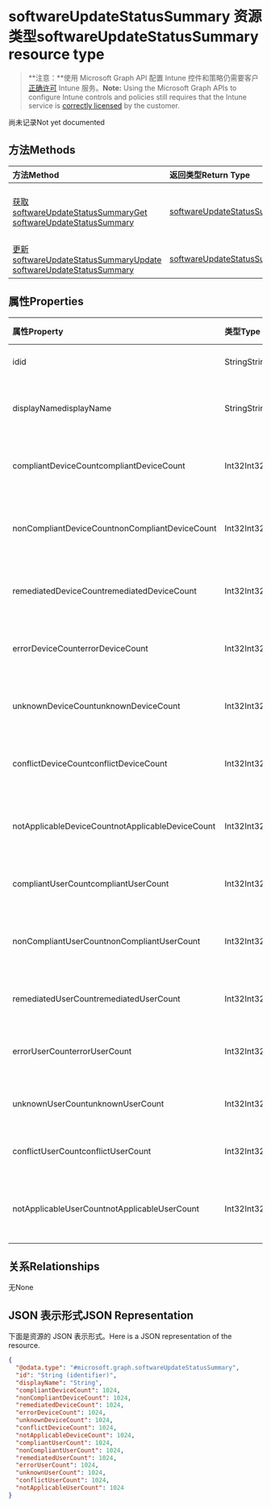 # <a name="softwareupdatestatussummary-resource-type"></a><span data-ttu-id="cf00b-101">softwareUpdateStatusSummary 资源类型</span><span class="sxs-lookup"><span data-stu-id="cf00b-101">softwareUpdateStatusSummary resource type</span></span>

> <span data-ttu-id="cf00b-102">**注意：**使用 Microsoft Graph API 配置 Intune 控件和策略仍需要客户[正确许可](https://go.microsoft.com/fwlink/?linkid=839381) Intune 服务。</span><span class="sxs-lookup"><span data-stu-id="cf00b-102">**Note:** Using the Microsoft Graph APIs to configure Intune controls and policies still requires that the Intune service is [correctly licensed](https://go.microsoft.com/fwlink/?linkid=839381) by the customer.</span></span>

<span data-ttu-id="cf00b-103">尚未记录</span><span class="sxs-lookup"><span data-stu-id="cf00b-103">Not yet documented</span></span>
## <a name="methods"></a><span data-ttu-id="cf00b-104">方法</span><span class="sxs-lookup"><span data-stu-id="cf00b-104">Methods</span></span>
|<span data-ttu-id="cf00b-105">方法</span><span class="sxs-lookup"><span data-stu-id="cf00b-105">Method</span></span>|<span data-ttu-id="cf00b-106">返回类型</span><span class="sxs-lookup"><span data-stu-id="cf00b-106">Return Type</span></span>|<span data-ttu-id="cf00b-107">说明</span><span class="sxs-lookup"><span data-stu-id="cf00b-107">Description</span></span>|
|:---|:---|:---|
|[<span data-ttu-id="cf00b-108">获取 softwareUpdateStatusSummary</span><span class="sxs-lookup"><span data-stu-id="cf00b-108">Get softwareUpdateStatusSummary</span></span>](../api/intune_deviceconfig_softwareupdatestatussummary_get.md)|[<span data-ttu-id="cf00b-109">softwareUpdateStatusSummary</span><span class="sxs-lookup"><span data-stu-id="cf00b-109">softwareUpdateStatusSummary</span></span>](../resources/intune_deviceconfig_softwareupdatestatussummary.md)|<span data-ttu-id="cf00b-110">读取 [softwareUpdateStatusSummary](../resources/intune_deviceconfig_softwareupdatestatussummary.md) 对象的属性和关系。</span><span class="sxs-lookup"><span data-stu-id="cf00b-110">Read properties and relationships of [plannerProgressTaskBoardTaskFormat](../resources/intune_deviceconfig_softwareupdatestatussummary.md) object.</span></span>|
|[<span data-ttu-id="cf00b-111">更新 softwareUpdateStatusSummary</span><span class="sxs-lookup"><span data-stu-id="cf00b-111">Update softwareUpdateStatusSummary</span></span>](../api/intune_deviceconfig_softwareupdatestatussummary_update.md)|[<span data-ttu-id="cf00b-112">softwareUpdateStatusSummary</span><span class="sxs-lookup"><span data-stu-id="cf00b-112">softwareUpdateStatusSummary</span></span>](../resources/intune_deviceconfig_softwareupdatestatussummary.md)|<span data-ttu-id="cf00b-113">更新 [softwareUpdateStatusSummary](../resources/intune_deviceconfig_softwareupdatestatussummary.md) 对象的属性。</span><span class="sxs-lookup"><span data-stu-id="cf00b-113">Update the properties of a [calendar](../resources/intune_deviceconfig_softwareupdatestatussummary.md) object.</span></span>|

## <a name="properties"></a><span data-ttu-id="cf00b-114">属性</span><span class="sxs-lookup"><span data-stu-id="cf00b-114">Properties</span></span>
|<span data-ttu-id="cf00b-115">属性</span><span class="sxs-lookup"><span data-stu-id="cf00b-115">Property</span></span>|<span data-ttu-id="cf00b-116">类型</span><span class="sxs-lookup"><span data-stu-id="cf00b-116">Type</span></span>|<span data-ttu-id="cf00b-117">说明</span><span class="sxs-lookup"><span data-stu-id="cf00b-117">Description</span></span>|
|:---|:---|:---|
|<span data-ttu-id="cf00b-118">id</span><span class="sxs-lookup"><span data-stu-id="cf00b-118">id</span></span>|<span data-ttu-id="cf00b-119">String</span><span class="sxs-lookup"><span data-stu-id="cf00b-119">String</span></span>|<span data-ttu-id="cf00b-120">实体的键。</span><span class="sxs-lookup"><span data-stu-id="cf00b-120">Key of the setting.</span></span>|
|<span data-ttu-id="cf00b-121">displayName</span><span class="sxs-lookup"><span data-stu-id="cf00b-121">displayName</span></span>|<span data-ttu-id="cf00b-122">String</span><span class="sxs-lookup"><span data-stu-id="cf00b-122">String</span></span>|<span data-ttu-id="cf00b-123">策略的名称。</span><span class="sxs-lookup"><span data-stu-id="cf00b-123">The name of the site policy to apply</span></span>|
|<span data-ttu-id="cf00b-124">compliantDeviceCount</span><span class="sxs-lookup"><span data-stu-id="cf00b-124">compliantDeviceCount</span></span>|<span data-ttu-id="cf00b-125">Int32</span><span class="sxs-lookup"><span data-stu-id="cf00b-125">Int32</span></span>|<span data-ttu-id="cf00b-126">兼容设备的数量。</span><span class="sxs-lookup"><span data-stu-id="cf00b-126">Number of compliant devices.</span></span>|
|<span data-ttu-id="cf00b-127">nonCompliantDeviceCount</span><span class="sxs-lookup"><span data-stu-id="cf00b-127">nonCompliantDeviceCount</span></span>|<span data-ttu-id="cf00b-128">Int32</span><span class="sxs-lookup"><span data-stu-id="cf00b-128">Int32</span></span>|<span data-ttu-id="cf00b-129">不兼容设备的数量。</span><span class="sxs-lookup"><span data-stu-id="cf00b-129">Number of non compliant devices.</span></span>|
|<span data-ttu-id="cf00b-130">remediatedDeviceCount</span><span class="sxs-lookup"><span data-stu-id="cf00b-130">remediatedDeviceCount</span></span>|<span data-ttu-id="cf00b-131">Int32</span><span class="sxs-lookup"><span data-stu-id="cf00b-131">Int32</span></span>|<span data-ttu-id="cf00b-132">已修复设备的数量。</span><span class="sxs-lookup"><span data-stu-id="cf00b-132">Number of remediated devices.</span></span>|
|<span data-ttu-id="cf00b-133">errorDeviceCount</span><span class="sxs-lookup"><span data-stu-id="cf00b-133">errorDeviceCount</span></span>|<span data-ttu-id="cf00b-134">Int32</span><span class="sxs-lookup"><span data-stu-id="cf00b-134">Int32</span></span>|<span data-ttu-id="cf00b-135">出现错误的设备数量。</span><span class="sxs-lookup"><span data-stu-id="cf00b-135">Number of devices had error.</span></span>|
|<span data-ttu-id="cf00b-136">unknownDeviceCount</span><span class="sxs-lookup"><span data-stu-id="cf00b-136">unknownDeviceCount</span></span>|<span data-ttu-id="cf00b-137">Int32</span><span class="sxs-lookup"><span data-stu-id="cf00b-137">Int32</span></span>|<span data-ttu-id="cf00b-138">未知设备的数量。</span><span class="sxs-lookup"><span data-stu-id="cf00b-138">Number of unknown devices.</span></span>|
|<span data-ttu-id="cf00b-139">conflictDeviceCount</span><span class="sxs-lookup"><span data-stu-id="cf00b-139">conflictDeviceCount</span></span>|<span data-ttu-id="cf00b-140">Int32</span><span class="sxs-lookup"><span data-stu-id="cf00b-140">Int32</span></span>|<span data-ttu-id="cf00b-141">冲突设备的数量。</span><span class="sxs-lookup"><span data-stu-id="cf00b-141">Number of conflict devices.</span></span>|
|<span data-ttu-id="cf00b-142">notApplicableDeviceCount</span><span class="sxs-lookup"><span data-stu-id="cf00b-142">notApplicableDeviceCount</span></span>|<span data-ttu-id="cf00b-143">Int32</span><span class="sxs-lookup"><span data-stu-id="cf00b-143">Int32</span></span>|<span data-ttu-id="cf00b-144">不适用设备的数量。</span><span class="sxs-lookup"><span data-stu-id="cf00b-144">Number of not applicable devices.</span></span>|
|<span data-ttu-id="cf00b-145">compliantUserCount</span><span class="sxs-lookup"><span data-stu-id="cf00b-145">compliantUserCount</span></span>|<span data-ttu-id="cf00b-146">Int32</span><span class="sxs-lookup"><span data-stu-id="cf00b-146">Int32</span></span>|<span data-ttu-id="cf00b-147">兼容用户的数量。</span><span class="sxs-lookup"><span data-stu-id="cf00b-147">Number of users: 542</span></span>|
|<span data-ttu-id="cf00b-148">nonCompliantUserCount</span><span class="sxs-lookup"><span data-stu-id="cf00b-148">nonCompliantUserCount</span></span>|<span data-ttu-id="cf00b-149">Int32</span><span class="sxs-lookup"><span data-stu-id="cf00b-149">Int32</span></span>|<span data-ttu-id="cf00b-150">不兼容用户的数量。</span><span class="sxs-lookup"><span data-stu-id="cf00b-150">Number of non compliant users.</span></span>|
|<span data-ttu-id="cf00b-151">remediatedUserCount</span><span class="sxs-lookup"><span data-stu-id="cf00b-151">remediatedUserCount</span></span>|<span data-ttu-id="cf00b-152">Int32</span><span class="sxs-lookup"><span data-stu-id="cf00b-152">Int32</span></span>|<span data-ttu-id="cf00b-153">已修复用户的数量。</span><span class="sxs-lookup"><span data-stu-id="cf00b-153">Number of users: 542</span></span>|
|<span data-ttu-id="cf00b-154">errorUserCount</span><span class="sxs-lookup"><span data-stu-id="cf00b-154">errorUserCount</span></span>|<span data-ttu-id="cf00b-155">Int32</span><span class="sxs-lookup"><span data-stu-id="cf00b-155">Int32</span></span>|<span data-ttu-id="cf00b-156">出现错误的用户数量。</span><span class="sxs-lookup"><span data-stu-id="cf00b-156">Number of users had error.</span></span>|
|<span data-ttu-id="cf00b-157">unknownUserCount</span><span class="sxs-lookup"><span data-stu-id="cf00b-157">unknownUserCount</span></span>|<span data-ttu-id="cf00b-158">Int32</span><span class="sxs-lookup"><span data-stu-id="cf00b-158">Int32</span></span>|<span data-ttu-id="cf00b-159">未知用户的数量。</span><span class="sxs-lookup"><span data-stu-id="cf00b-159">Number of users: 542</span></span>|
|<span data-ttu-id="cf00b-160">conflictUserCount</span><span class="sxs-lookup"><span data-stu-id="cf00b-160">conflictUserCount</span></span>|<span data-ttu-id="cf00b-161">Int32</span><span class="sxs-lookup"><span data-stu-id="cf00b-161">Int32</span></span>|<span data-ttu-id="cf00b-162">冲突用户的数量。</span><span class="sxs-lookup"><span data-stu-id="cf00b-162">Number of users: 542</span></span>|
|<span data-ttu-id="cf00b-163">notApplicableUserCount</span><span class="sxs-lookup"><span data-stu-id="cf00b-163">notApplicableUserCount</span></span>|<span data-ttu-id="cf00b-164">Int32</span><span class="sxs-lookup"><span data-stu-id="cf00b-164">Int32</span></span>|<span data-ttu-id="cf00b-165">不适用用户的数量。</span><span class="sxs-lookup"><span data-stu-id="cf00b-165">Number of not applicable users.</span></span>|

## <a name="relationships"></a><span data-ttu-id="cf00b-166">关系</span><span class="sxs-lookup"><span data-stu-id="cf00b-166">Relationships</span></span>
<span data-ttu-id="cf00b-167">无</span><span class="sxs-lookup"><span data-stu-id="cf00b-167">None</span></span>
## <a name="json-representation"></a><span data-ttu-id="cf00b-168">JSON 表示形式</span><span class="sxs-lookup"><span data-stu-id="cf00b-168">JSON Representation</span></span>
<span data-ttu-id="cf00b-169">下面是资源的 JSON 表示形式。</span><span class="sxs-lookup"><span data-stu-id="cf00b-169">Here is a JSON representation of the resource.</span></span>
<!-- {
  "blockType": "resource",
  "keyProperty": "id",
  "@odata.type": "microsoft.graph.softwareUpdateStatusSummary"
}
-->
``` json
{
  "@odata.type": "#microsoft.graph.softwareUpdateStatusSummary",
  "id": "String (identifier)",
  "displayName": "String",
  "compliantDeviceCount": 1024,
  "nonCompliantDeviceCount": 1024,
  "remediatedDeviceCount": 1024,
  "errorDeviceCount": 1024,
  "unknownDeviceCount": 1024,
  "conflictDeviceCount": 1024,
  "notApplicableDeviceCount": 1024,
  "compliantUserCount": 1024,
  "nonCompliantUserCount": 1024,
  "remediatedUserCount": 1024,
  "errorUserCount": 1024,
  "unknownUserCount": 1024,
  "conflictUserCount": 1024,
  "notApplicableUserCount": 1024
}
```



